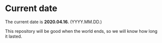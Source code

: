 # Current date

The current date is **2020.04.16.** (YYYY.MM.DD.)

This repository will be good when the world ends, so we will know how long it lasted.